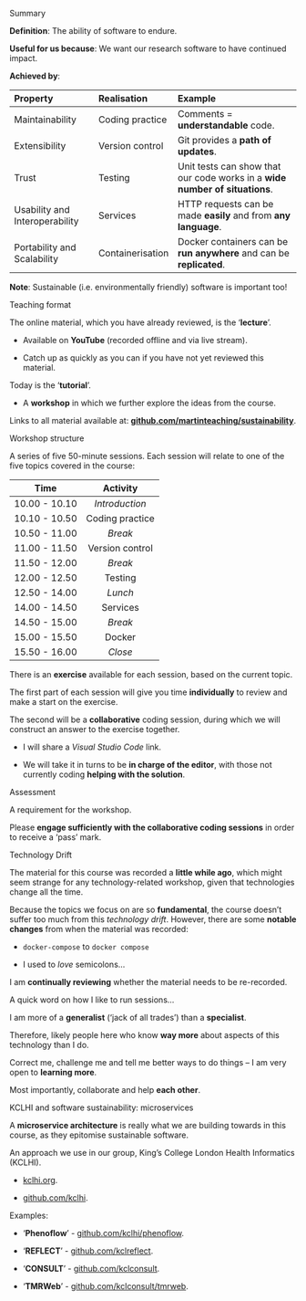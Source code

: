 <div class="frame">

Summary

**Definition**: The ability of software to endure.

**Useful for us because**: We want our research software to have
continued impact.

**Achieved by**:

<div class="center">

| **Property**                   | **Realisation**  | **Example**                                                                 |
|:-------------------------------|:-----------------|:----------------------------------------------------------------------------|
| Maintainability                | Coding practice  | Comments = **understandable** code.                                         |
| Extensibility                  | Version control  | Git provides a **path of updates**.                                         |
| Trust                          | Testing          | Unit tests can show that our code works in a **wide number of situations**. |
| Usability and Interoperability | Services         | HTTP requests can be made **easily** and from **any language**.             |
| Portability and Scalability    | Containerisation | Docker containers can be **run anywhere** and can be **replicated**.        |

</div>

**Note**: Sustainable (i.e. environmentally friendly) software is
important too!

</div>

<div class="frame">

Teaching format

The online material, which you have already reviewed, is the
‘**lecture**’.

- Available on **YouTube** (recorded offline and via live stream).

- Catch up as quickly as you can if you have not yet reviewed this
  material.

Today is the ‘**tutorial**’.

- A **workshop** in which we further explore the ideas from the course.

Links to all material available at:
[**github.com/martinteaching/sustainability**](https://github.com/martinteaching/sustainability).

</div>

<div class="frame">

Workshop structure

A series of five 50-minute sessions. Each session will relate to one of
the five topics covered in the course:

<div class="centering">

|   **Time**    |  **Activity**   |
|:-------------:|:---------------:|
| 10.00 - 10.10 | *Introduction*  |
| 10.10 - 10.50 | Coding practice |
| 10.50 - 11.00 |     *Break*     |
| 11.00 - 11.50 | Version control |
| 11.50 - 12.00 |     *Break*     |
| 12.00 - 12.50 |     Testing     |
| 12.50 - 14.00 |     *Lunch*     |
| 14.00 - 14.50 |    Services     |
| 14.50 - 15.00 |     *Break*     |
| 15.00 - 15.50 |     Docker      |
| 15.50 - 16.00 |     *Close*     |

</div>

There is an **exercise** available for each session, based on the
current topic.

The first part of each session will give you time **individually** to
review and make a start on the exercise.

The second will be a **collaborative** coding session, during which we
will construct an answer to the exercise together.

- I will share a *Visual Studio Code* link.

- We will take it in turns to be **in charge of the editor**, with those
  not currently coding **helping with the solution**.

</div>

<div class="frame">

Assessment

A requirement for the workshop.

Please **engage sufficiently with the collaborative coding sessions** in
order to receive a ‘pass’ mark.

</div>

<div class="frame">

Technology Drift

The material for this course was recorded a **little while ago**, which
might seem strange for any technology-related workshop, given that
technologies change all the time.

Because the topics we focus on are so **fundamental**, the course
doesn’t suffer too much from this *technology drift*. However, there are
some **notable changes** from when the material was recorded:

- `docker-compose` to `docker compose`

- I used to *love* semicolons...

I am **continually reviewing** whether the material needs to be
re-recorded.

</div>

<div class="frame">

A quick word on how I like to run sessions...

I am more of a **generalist** (‘jack of all trades’) than a
**specialist**.

Therefore, likely people here who know **way more** about aspects of
this technology than I do.

Correct me, challenge me and tell me better ways to do things – I am
very open to **learning more**.

Most importantly, collaborate and help **each other**.

</div>

<div class="frame">

KCLHI and software sustainability: microservices

A **microservice architecture** is really what we are building towards
in this course, as they epitomise sustainable software.

An approach we use in our group, King’s College London Health
Informatics (KCLHI).

- [kclhi.org](https://kclhi.org).

- [github.com/kclhi](https://github.com/kclhi).

Examples:

- ‘**Phenoflow**’ -
  [github.com/kclhi/phenoflow](https://github.com/kclhi/phenoflow).

- ‘**REFLECT**’ -
  [github.com/kclreflect](https://github.com/kclreflect).

- ‘**CONSULT**’ -
  [github.com/kclconsult](https://github.com/kclconsult).

- ‘**TMRWeb**’ -
  [github.com/kclconsult/tmrweb](https://github.com/kclconsult/tmrweb).

</div>

